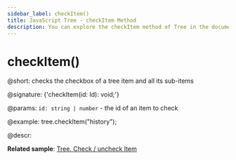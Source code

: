 ```yaml
---
sidebar_label: checkItem()
title: JavaScript Tree - checkItem Method 
description: You can explore the checkItem method of Tree in the documentation of the DHTMLX JavaScript UI library. Browse developer guides and API reference, try out code examples and live demos, and download a free 30-day evaluation version of DHTMLX Suite 7.
---
```


# checkItem()

@short: checks the checkbox of a tree item and all its sub-items

@signature: {'checkItem(id: Id): void;'}

@params:
`id: string | number` - the id of an item to check

@example:
tree.checkItem("history");

@descr:

**Related sample**: [Tree. Check / uncheck Item](https://snippet.dhtmlx.com/uzz6uknx)

[comment]: # (@relatedapi: tree/api/tree_uncheckitemnew_method.md tree/api/tree_getchecked_method.md)

[comment]: # (@related: tree/work_with_tree.md#working-with-checkboxes)
